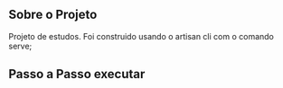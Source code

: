## Sobre o Projeto
Projeto de estudos. Foi construido usando o artisan cli com o comando serve;

## Passo a Passo executar

